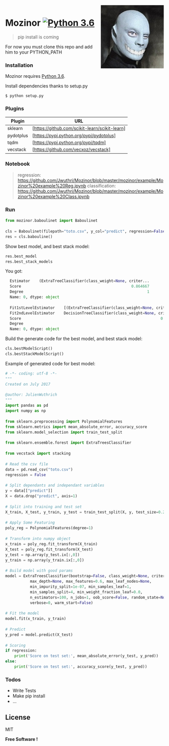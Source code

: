 <img src="icon.jpg" align="right" />

# Mozinor [![Python 3.6](https://img.shields.io/badge/python-3.6-blue.svg)](https://www.python.org/downloads/release/python-360/)

> pip install is coming

For now you must clone this repo and add him to your PYTHON_PATH

### Installation

Mozinor requires [Python 3.6](https://www.python.org/downloads/release/python-360/).

Install dependencies thanks to setup.py
```
$ python setup.py
```

### Plugins

| Plugin | URL |
| ------ | ------ |
| sklearn | [https://github.com/scikit-learn/scikit-learn] |
| pydotplus | [https://pypi.python.org/pypi/pydotplus] |
| tqdm | [https://pypi.python.org/pypi/tqdm] |
| vecstack | [https://github.com/vecxoz/vecstack] |

### Notebook

> regression:
  https://github.com/Jwuthri/Mozinor/blob/master/mozinor/example/Mozinor%20example%20Reg.ipynb
> classification:
  https://github.com/Jwuthri/Mozinor/blob/master/mozinor/example/Mozinor%20example%20Class.ipynb

### Run

```python
from mozinor.baboulinet import Baboulinet

cls = Baboulinet(filepath="toto.csv", y_col="predict", regression=False)
res = cls.babouline()
```
Show best model, and best stack model:
```python
res.best_model
res.best_stack_models
```
You got:
```python
  Estimator    (ExtraTreeClassifier(class_weight=None, criter...
  Score                                                 0.864667
  Degree                                                       1
  Name: 0, dtype: object
  
  Fit1stLevelEstimator    [(ExtraTreeClassifier(class_weight=None, crite...
  Fit2ndLevelEstimator    DecisionTreeClassifier(class_weight=None, crit...
  Score                                                              0.8736
  Degree                                                                  1
  Name: 0, dtype: object
```
Build the generate code for the best model, and best stack model:

```python
cls.bestModelScript()
cls.bestStackModelScript()
```
Example of generated code for best model:

```python
# -*- coding: utf-8 -*-
"""
Created on July 2017

@author: JulienWuthrich
"""
import pandas as pd
import numpy as np

from sklearn.preprocessing import PolynomialFeatures
from sklearn.metrics import mean_absolute_error, accuracy_score
from sklearn.model_selection import train_test_split

from sklearn.ensemble.forest import ExtraTreesClassifier

from vecstack import stacking

# Read the csv file
data = pd.read_csv("toto.csv")
regression = False

# Split dependants and independant variables
y = data[["predict"]]
X = data.drop("predict", axis=1)

# Split into training and test set
X_train, X_test, y_train, y_test = train_test_split(X, y, test_size=0.25)

# Apply Some Featuring
poly_reg = PolynomialFeatures(degree=1)

# Transform into numpy object
x_train = poly_reg.fit_transform(X_train)
X_test = poly_reg.fit_transform(X_test)
y_test = np.array(y_test.ix[:,0])
y_train = np.array(y_train.ix[:,0])

# Build model with good params
model = ExtraTreesClassifier(bootstrap=False, class_weight=None, criterion='entropy',
           max_depth=None, max_features=0.6, max_leaf_nodes=None,
           min_impurity_split=1e-07, min_samples_leaf=1,
           min_samples_split=4, min_weight_fraction_leaf=0.0,
           n_estimators=100, n_jobs=1, oob_score=False, random_state=None,
           verbose=0, warm_start=False)

# Fit the model
model.fit(x_train, y_train)

# Predict
y_pred = model.predict(X_test)

# Scoring
if regression:
    print('Score on test set:', mean_absolute_error(y_test, y_pred))
else:
    print('Score on test set:', accuracy_score(y_test, y_pred))
```

### Todos

 - Write Tests
 - Make pip install
 - ...

License
----

MIT


**Free Software !**
